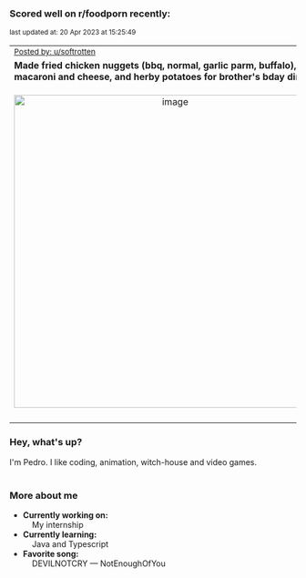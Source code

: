 ### Scored well on r/foodporn recently:

<p align="left"><sub>last updated at: 20 Apr 2023 at 15:25:49</sub></p>

|   |
| --- |
| <sub>[Posted by: u/softrotten][source]</sub> |
| **Made fried chicken nuggets (bbq, normal, garlic parm, buffalo), baked macaroni and cheese, and herby potatoes for brother's bday dinner** | 
|<p align="center"> <img alt="image" src="https://i.redd.it/oebf9j9o4jua1.png" width="550" /> </p>|
|   |

### Hey, what's up?

I'm Pedro. I like coding, animation, witch-house and video games.<br><br>

### More about me
- **Currently working on:**  
&nbsp;&nbsp;&nbsp;&nbsp;My internship
- **Currently learning:**  
&nbsp;&nbsp;&nbsp;&nbsp;Java and Typescript
- **Favorite song:**  
&nbsp;&nbsp;&nbsp;&nbsp;DEVILNOTCRY — NotEnoughOfYou<br><br>

  



  
  
  
[linkedin]: https://linkedin.com/in/pedro-h-r-gomes-8a487b14a/
[gmail]: mailto:pilique11@gmail.com
[source]: https://reddit.com/r/FoodPorn/comments/12q1ofj/made_fried_chicken_nuggets_bbq_normal_garlic_parm/
[redditAPI]: https://www.reddit.com/dev/api/